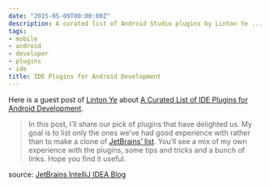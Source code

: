 ```yaml
---
date: "2015-05-09T00:00:00Z"
description: A curated list of Android Studio plugins by Linton Ye ...
tags:
- mobile
- android
- developer
- plugins
- ide
title: IDE Plugins for Android Development
---
```


Here is a guest post of [Linton Ye](https://twitter.com/lintonye) about [A Curated List of IDE Plugins for Android Development](http://blog.jetbrains.com/idea/2015/04/a-curated-list-of-ide-plugins-for-android-development/).

> In this post, I’ll share our pick of plugins that have delighted us. My goal is to list only the ones we’ve had good experience with rather than to make a clone of [JetBrains’ list](https://plugins.jetbrains.com/?androidstudio). You’ll see a mix of my own experience with the plugins, some tips and tricks and a bunch of links. Hope you find it useful.

source: [JetBrains IntelliJ IDEA Blog](http://blog.jetbrains.com/idea/)

